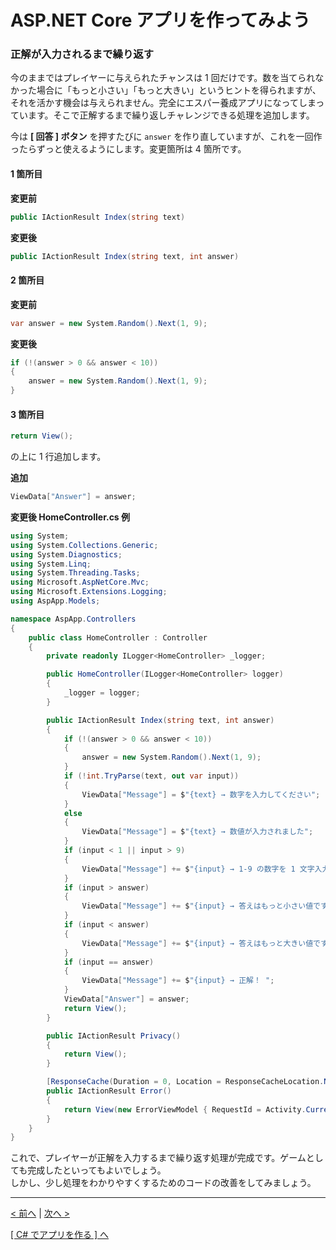 # ASP[]().NET Core アプリを作ってみよう

### 正解が入力されるまで繰り返す

今のままではプレイヤーに与えられたチャンスは 1 回だけです。数を当てられなかった場合に「もっと小さい」「もっと大きい」というヒントを得られますが、それを活かす機会は与えられません。完全にエスパー養成アプリになってしまっています。そこで正解するまで繰り返しチャレンジできる処理を追加します。  

今は **[ 回答 ] ボタン** を押すたびに ```answer``` を作り直していますが、これを一回作ったらずっと使えるようにします。変更箇所は 4 箇所です。  

#### 1 箇所目
**変更前**  
```cs
public IActionResult Index(string text)
```

**変更後**
```cs
public IActionResult Index(string text, int answer)
```

#### 2 箇所目
**変更前**  
```cs
var answer = new System.Random().Next(1, 9);
```

**変更後**
```cs
if (!(answer > 0 && answer < 10))
{
    answer = new System.Random().Next(1, 9);
}
```

#### 3 箇所目
```cs
return View();
```
の上に 1 行追加します。  

**追加**
```cs
ViewData["Answer"] = answer;
```

**変更後 HomeController.cs 例**
```cs
using System;
using System.Collections.Generic;
using System.Diagnostics;
using System.Linq;
using System.Threading.Tasks;
using Microsoft.AspNetCore.Mvc;
using Microsoft.Extensions.Logging;
using AspApp.Models;

namespace AspApp.Controllers
{
    public class HomeController : Controller
    {
        private readonly ILogger<HomeController> _logger;

        public HomeController(ILogger<HomeController> logger)
        {
            _logger = logger;
        }

        public IActionResult Index(string text, int answer)
        {
            if (!(answer > 0 && answer < 10))
            {
                answer = new System.Random().Next(1, 9);
            }
            if (!int.TryParse(text, out var input))
            {
                ViewData["Message"] = $"{text} → 数字を入力してください";
            }
            else
            {
                ViewData["Message"] = $"{text} → 数値が入力されました";
            }
            if (input < 1 || input > 9)
            {
                ViewData["Message"] += $"{input} → 1-9 の数字を 1 文字入力してください";
            }
            if (input > answer)
            {
                ViewData["Message"] += $"{input} → 答えはもっと小さい値です";
            }
            if (input < answer)
            {
                ViewData["Message"] += $"{input} → 答えはもっと大きい値です";
            }
            if (input == answer)
            {
                ViewData["Message"] += $"{input} → 正解！ ";
            }
            ViewData["Answer"] = answer;
            return View();
        }

        public IActionResult Privacy()
        {
            return View();
        }

        [ResponseCache(Duration = 0, Location = ResponseCacheLocation.None, NoStore = true)]
        public IActionResult Error()
        {
            return View(new ErrorViewModel { RequestId = Activity.Current?.Id ?? HttpContext.TraceIdentifier });
        }
    }
}
```
これで、プレイヤーが正解を入力するまで繰り返す処理が完成です。ゲームとしても完成したといってもよいでしょう。  
しかし、少し処理をわかりやすくするためのコードの改善をしてみましょう。

<hr />

[< 前へ](./textbook03.md) | [次へ >](./textbook05.md)  

[[ C# でアプリを作る ] へ](../../textbook/practice.md)
